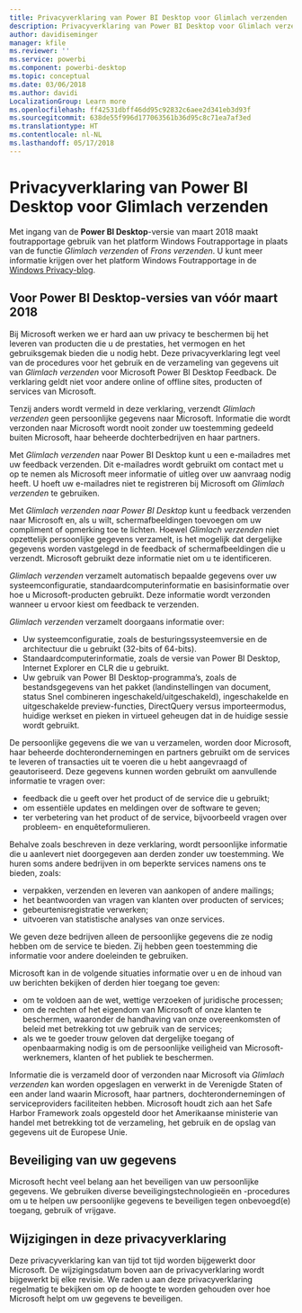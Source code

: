 ```yaml
---
title: Privacyverklaring van Power BI Desktop voor Glimlach verzenden
description: Privacyverklaring van Power BI Desktop voor Glimlach verzenden
author: davidiseminger
manager: kfile
ms.reviewer: ''
ms.service: powerbi
ms.component: powerbi-desktop
ms.topic: conceptual
ms.date: 03/06/2018
ms.author: davidi
LocalizationGroup: Learn more
ms.openlocfilehash: ff42531dbff46dd95c92832c6aee2d341eb3d93f
ms.sourcegitcommit: 638de55f996d177063561b36d95c8c71ea7af3ed
ms.translationtype: HT
ms.contentlocale: nl-NL
ms.lasthandoff: 05/17/2018
---
```

# <a name="power-bi-desktop-send-a-smile-privacy-statement"></a>Privacyverklaring van Power BI Desktop voor Glimlach verzenden

Met ingang van de **Power BI Desktop**-versie van maart 2018 maakt foutrapportage gebruik van het platform Windows Foutrapportage in plaats van de functie *Glimlach verzenden* of *Frons verzenden*. U kunt meer informatie krijgen over het platform Windows Foutrapportage in de [Windows Privacy-blog](https://blogs.windows.com/windowsexperience/2018/01/24/microsoft-introduces-new-privacy-tools-ahead-of-data-privacy-day/). 

## <a name="for-versions-of-power-bi-desktop-prior-to-march-2018"></a>Voor Power BI Desktop-versies van vóór maart 2018

Bij Microsoft werken we er hard aan uw privacy te beschermen bij het leveren van producten die u de prestaties, het vermogen en het gebruiksgemak bieden die u nodig hebt. Deze privacyverklaring legt veel van de procedures voor het gebruik en de verzameling van gegevens uit van *Glimlach verzenden* voor Microsoft Power BI Desktop Feedback. De verklaring geldt niet voor andere online of offline sites, producten of services van Microsoft.

Tenzij anders wordt vermeld in deze verklaring, verzendt *Glimlach verzenden* geen persoonlijke gegevens naar Microsoft. Informatie die wordt verzonden naar Microsoft wordt nooit zonder uw toestemming gedeeld buiten Microsoft, haar beheerde dochterbedrijven en haar partners.

Met *Glimlach verzenden* naar Power BI Desktop kunt u een e-mailadres met uw feedback verzenden. Dit e-mailadres wordt gebruikt om contact met u op te nemen als Microsoft meer informatie of uitleg over uw aanvraag nodig heeft. U hoeft uw e-mailadres niet te registreren bij Microsoft om *Glimlach verzenden* te gebruiken.

Met *Glimlach verzenden naar Power BI Desktop* kunt u feedback verzenden naar Microsoft en, als u wilt, schermafbeeldingen toevoegen om uw compliment of opmerking toe te lichten. Hoewel *Glimlach verzenden* niet opzettelijk persoonlijke gegevens verzamelt, is het mogelijk dat dergelijke gegevens worden vastgelegd in de feedback of schermafbeeldingen die u verzendt. Microsoft gebruikt deze informatie niet om u te identificeren.

*Glimlach verzenden* verzamelt automatisch bepaalde gegevens over uw systeemconfiguratie, standaardcomputerinformatie en basisinformatie over hoe u Microsoft-producten gebruikt. Deze informatie wordt verzonden wanneer u ervoor kiest om feedback te verzenden.

*Glimlach verzenden* verzamelt doorgaans informatie over:

* Uw systeemconfiguratie, zoals de besturingssysteemversie en de architectuur die u gebruikt (32-bits of 64-bits).
* Standaardcomputerinformatie, zoals de versie van Power BI Desktop, Internet Explorer en CLR die u gebruikt.
* Uw gebruik van Power BI Desktop-programma’s, zoals de bestandsgegevens van het pakket (landinstellingen van document, status Snel combineren ingeschakeld/uitgeschakeld), ingeschakelde en uitgeschakelde preview-functies, DirectQuery versus importeermodus, huidige werkset en pieken in virtueel geheugen dat in de huidige sessie wordt gebruikt.

De persoonlijke gegevens die we van u verzamelen, worden door Microsoft, haar beheerde dochterondernemingen en partners gebruikt om de services te leveren of transacties uit te voeren die u hebt aangevraagd of geautoriseerd. Deze gegevens kunnen worden gebruikt om aanvullende informatie te vragen over:

* feedback die u geeft over het product of de service die u gebruikt;
* om essentiële updates en meldingen over de software te geven;
* ter verbetering van het product of de service, bijvoorbeeld vragen over probleem- en enquêteformulieren.

Behalve zoals beschreven in deze verklaring, wordt persoonlijke informatie die u aanlevert niet doorgegeven aan derden zonder uw toestemming. We huren soms andere bedrijven in om beperkte services namens ons te bieden, zoals:

* verpakken, verzenden en leveren van aankopen of andere mailings;
* het beantwoorden van vragen van klanten over producten of services;
* gebeurtenisregistratie verwerken;
* uitvoeren van statistische analyses van onze services.

We geven deze bedrijven alleen de persoonlijke gegevens die ze nodig hebben om de service te bieden. Zij hebben geen toestemming die informatie voor andere doeleinden te gebruiken.

Microsoft kan in de volgende situaties informatie over u en de inhoud van uw berichten bekijken of derden hier toegang toe geven:

* om te voldoen aan de wet, wettige verzoeken of juridische processen;
* om de rechten of het eigendom van Microsoft of onze klanten te beschermen, waaronder de handhaving van onze overeenkomsten of beleid met betrekking tot uw gebruik van de services;
* als we te goeder trouw geloven dat dergelijke toegang of openbaarmaking nodig is om de persoonlijke veiligheid van Microsoft-werknemers, klanten of het publiek te beschermen.

Informatie die is verzameld door of verzonden naar Microsoft via *Glimlach verzenden* kan worden opgeslagen en verwerkt in de Verenigde Staten of een ander land waarin Microsoft, haar partners, dochterondernemingen of serviceproviders faciliteiten hebben. Microsoft houdt zich aan het Safe Harbor Framework zoals opgesteld door het Amerikaanse ministerie van handel met betrekking tot de verzameling, het gebruik en de opslag van gegevens uit de Europese Unie.

## <a name="security-of-your-information"></a>Beveiliging van uw gegevens
Microsoft hecht veel belang aan het beveiligen van uw persoonlijke gegevens. We gebruiken diverse beveiligingstechnologieën en -procedures om u te helpen uw persoonlijke gegevens te beveiligen tegen onbevoegd(e) toegang, gebruik of vrijgave.

## <a name="changes-to-this-privacy-statement"></a>Wijzigingen in deze privacyverklaring
Deze privacyverklaring kan van tijd tot tijd worden bijgewerkt door Microsoft. De wijzigingsdatum boven aan de privacyverklaring wordt bijgewerkt bij elke revisie. We raden u aan deze privacyverklaring regelmatig te bekijken om op de hoogte te worden gehouden over hoe Microsoft helpt om uw gegevens te beveiligen.

